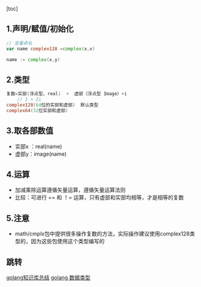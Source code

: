 [toc]

## 1.声明/赋值/初始化

```go
// 变量命名
var name complex128 =complex(x,v)

name := complex(x,y)
```

## 2.类型

```go
复数=实部(浮点型，real)  +  虚部（浮点型 Image）+i
	// 1 + 2i
complex128(64位的实部和虚部)  默认类型
complex64(32位实部和虚部)
```

## 3.取各部数值

* 实部x ：real(name)
* 虚部y：image(name)

## 4.运算

* 加减乘除运算遵循矢量运算，遵循矢量运算法则
* 比较：可进行 == 和 ！= 运算，只有虚部和实部均相等，才是相等的复数

## 5.注意

* math/cmplx包中提供很多操作复数的方法，实际操作建议使用complex128类型的，因为这些包使用这个类型编写的



## 跳转

[golang知识库总结](https://www.cnblogs.com/shulei/p/13426361.html)
[golang 数据类型](https://www.cnblogs.com/shulei/p/13425813.html)